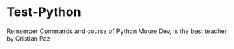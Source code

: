 # Test-Python
Remember Commands and course of Python
Moure Dev, is the best teacher by Cristian Paz

